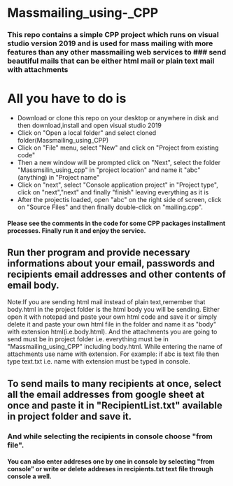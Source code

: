 # Massmailing_using-_CPP

### This repo contains a simple CPP project which runs on visual studio version 2019 and is used for mass mailing with more features than any other massmailing web services to  ### send beautiful mails that can be either html mail or plain text mail with attachments

# All you have to do is
* Download or clone this repo on your desktop or anywhere in disk and then download,install and open visual studio 2019
* Click on "Open a local folder" and  select cloned folder(Massmailing_using_CPP)
* Click on "File" menu, select "New" and click on "Project from existing code"
* Then a new window will be prompted click on "Next", select the folder "Massmsilin_using_cpp" in "project location" and name it "abc"(anything) in "Project name"
* Click on "next", select "Console application project" in "Project type", click on "next","next" and finally "finish" leaving everything as it is
* After the projectis loaded, open "abc" on the right side of screen, click on "Source Files" and then finally double-click on "mailing.cpp".

#### Please see the comments in the code for some CPP packages installment processes. Finally run it and enjoy the service.

## Run ther program and provide necessary informations about your email, passwords and recipients email addresses and other contents of email body.

Note:If you are sending html mail instead of plain text,remember that body.html in the project folder is the html body you will be sending. Either open it with notepad 
and paste your own html code  and save it or simply delete it and paste your own html file in the folder and name it as "body" with extension html(i.e.body.html). And the attachments you are going to send must be in project folder i.e. everything must be in "Massmailing_using_CPP" including body.html. While entering the name of attachments use name with extension. For example: if abc is text file then type text.txt i.e. name with extension must be typed in console.

## To send mails to many recipients at once, select all the email addresses from google sheet at once and paste it in "RecipientList.txt" available in project folder and save it.
### And while selecting the recipients in console choose "from file".
#### You can also enter addreses one by one in console by selecting "from console" or write or delete addreses in recipients.txt text file through console a well.
